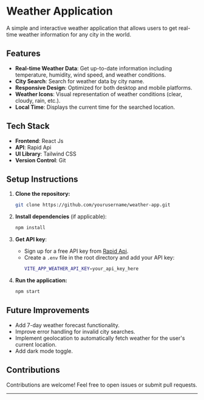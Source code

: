 # Weather Application

A simple and interactive weather application that allows users to get real-time weather information for any city in the world.

## Features

- **Real-time Weather Data**: Get up-to-date information including temperature, humidity, wind speed, and weather conditions.
- **City Search**: Search for weather data by city name.
- **Responsive Design**: Optimized for both desktop and mobile platforms.
- **Weather Icons**: Visual representation of weather conditions (clear, cloudy, rain, etc.).
- **Local Time**: Displays the current time for the searched location.

## Tech Stack

- **Frontend**: React Js
- **API**: Rapid Api
- **UI Library**: Tailwind CSS
- **Version Control**: Git

## Setup Instructions

1. **Clone the repository:**
   ```bash
   git clone https://github.com/yourusername/weather-app.git
   ```
2. **Install dependencies** (if applicable):
   ```bash
   npm install
   ```
3. **Get API key**:
   - Sign up for a free API key from [Rapid Api](https://rapidapi.com/weatherapi/api/weatherapi-com).
   - Create a `.env` file in the root directory and add your API key:
     ```bash
     VITE_APP_WEATHER_API_KEY=your_api_key_here
     ```

4. **Run the application:**
   ```bash
   npm start
   ```

## Future Improvements

- Add 7-day weather forecast functionality.
- Improve error handling for invalid city searches.
- Implement geolocation to automatically fetch weather for the user's current location.
- Add dark mode toggle.

## Contributions

Contributions are welcome! Feel free to open issues or submit pull requests.

---
